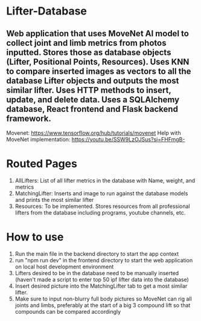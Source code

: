 # Lifter-Database

## Web application that uses MoveNet AI model to collect joint and limb metrics from photos inputted. Stores those as database objects (Lifter, Positional Points, Resources). Uses KNN to compare inserted images as vectors to all the database Lifter objects and outputs the most similar lifter. Uses HTTP methods to insert, update, and delete data. Uses a SQLAlchemy database, React frontend and Flask backend framework.

Movenet: https://www.tensorflow.org/hub/tutorials/movenet
Help with MoveNet implementation: https://youtu.be/SSW9LzOJSus?si=FHFmgB-

# Routed Pages
1. AllLifters: List of all lifter metrics in the database with Name, weight, and metrics
2. MatchingLifter: Inserts and image to run against the database models and prints the most similar lifter
3. Resources: To be implemented. Stores resources from all professional lifters from the database including programs, youtube channels, etc.

# How to use
1. Run the main file in the backend directory to start the app context
2. run "npm run dev" in the frontend directory to start the web application on local host development environment
3. Lifters desired to be in the database need to be manually inserted (haven't made a script to enter top 50 ipf lifter data into the database)
4. Insert desired picture into the MatchingLifter tab to get a most similar lifter.
5. Make sure to input non-blurry full body pictures so MoveNet can rig all joints and limbs, preferably at the start of a big 3 compound lift so that compounds can be compared accordingly